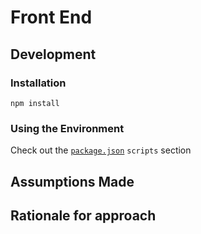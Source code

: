 # Front End

## Development

### Installation

```
npm install
```

### Using the Environment

Check out the [`package.json`](package.json) `scripts` section

## Assumptions Made

## Rationale for approach
